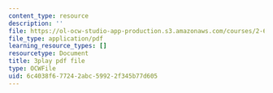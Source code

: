 ```yaml
---
content_type: resource
description: ''
file: https://ol-ocw-studio-app-production.s3.amazonaws.com/courses/2-627-fundamentals-of-photovoltaics-fall-2013/6c4038f677242abc59922f345b77d605_w6Gfm4D_pmw.pdf
file_type: application/pdf
learning_resource_types: []
resourcetype: Document
title: 3play pdf file
type: OCWFile
uid: 6c4038f6-7724-2abc-5992-2f345b77d605
---
```


